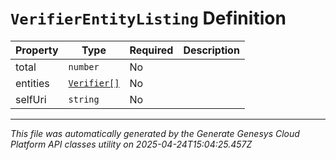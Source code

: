 # `VerifierEntityListing` Definition

| Property | Type | Required | Description |
|----------|------|----------|-------------|
| total | `number` | No |  |
| entities | [`Verifier[]`](verifier-definition.md) | No |  |
| selfUri | `string` | No |  |

---

*This file was automatically generated by the Generate Genesys Cloud Platform API classes utility on 2025-04-24T15:04:25.457Z*